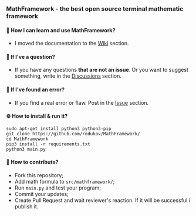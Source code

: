 ### MathFramework - the best open source terminal mathematic framework
#### 📘 How I can learn and use MathFramework?
* I moved the documentation to the [Wiki](https://github.com/rodukov/MathFramework/wiki) section.
#### 💬 If I've a question?
* If you have any questions **that are not an issue**. Or you want to suggest something, write in the [Discussions](https://github.com/rodukov/MathFramework/discussions) section.
#### 👥 If I've found an error?
* If you find a real error or flaw. Post in the [Issue](https://github.com/rodukov/MathFramework/issues) section.
#### ⚙️ How to install & run it?
```
sudo apt-get install python3 python3-pip
git clone https://github.com/rodukov/MathFramework/
cd MathFramework
pip3 install -r requirements.txt
python3 main.py
```
#### 💝 How to contribute?
* Fork this repository;
* Add math formula to `src/mathframework/`;
* Run `main.py` and test your program;
* Commit your updates;
* Create Pull Request and wait reviewer's reaction. If it will be successful i publish it.
